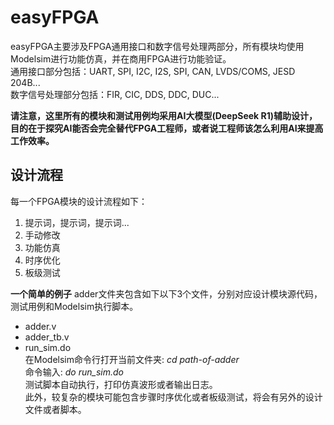 # easyFPGA
easyFPGA主要涉及FPGA通用接口和数字信号处理两部分，所有模块均使用Modelsim进行功能仿真，并在商用FPGA进行功能验证。<br>
通用接口部分包括：UART, SPI, I2C, I2S, SPI, CAN, LVDS/COMS, JESD 204B...<br>
数字信号处理部分包括：FIR, CIC, DDS, DDC, DUC...

**请注意，这里所有的模块和测试用例均采用AI大模型(DeepSeek R1)辅助设计，目的在于探究AI能否会完全替代FPGA工程师，或者说工程师该怎么利用AI来提高工作效率。**

## 设计流程
每一个FPGA模块的设计流程如下：
1. 提示词，提示词，提示词...
2. 手动修改
3. 功能仿真
4. 时序优化
5. 板级测试

**一个简单的例子**
adder文件夹包含如下以下3个文件，分别对应设计模块源代码，测试用例和Modelsim执行脚本。
- adder.v
- adder_tb.v
- run_sim.do <br>
在Modelsim命令行打开当前文件夹: *cd path-of-adder* <br>
命令输入: *do run_sim.do* <br>
测试脚本自动执行，打印仿真波形或者输出日志。<br>
此外，较复杂的模块可能包含步骤时序优化或者板级测试，将会有另外的设计文件或者脚本。

